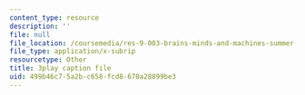 ```yaml
---
content_type: resource
description: ''
file: null
file_location: /coursemedia/res-9-003-brains-minds-and-machines-summer-course-summer-2015/499b46c75a2bc658fcd8670a28899be3_A4R2PQOHT2w.srt
file_type: application/x-subrip
resourcetype: Other
title: 3play caption file
uid: 499b46c7-5a2b-c658-fcd8-670a28899be3
---
```

